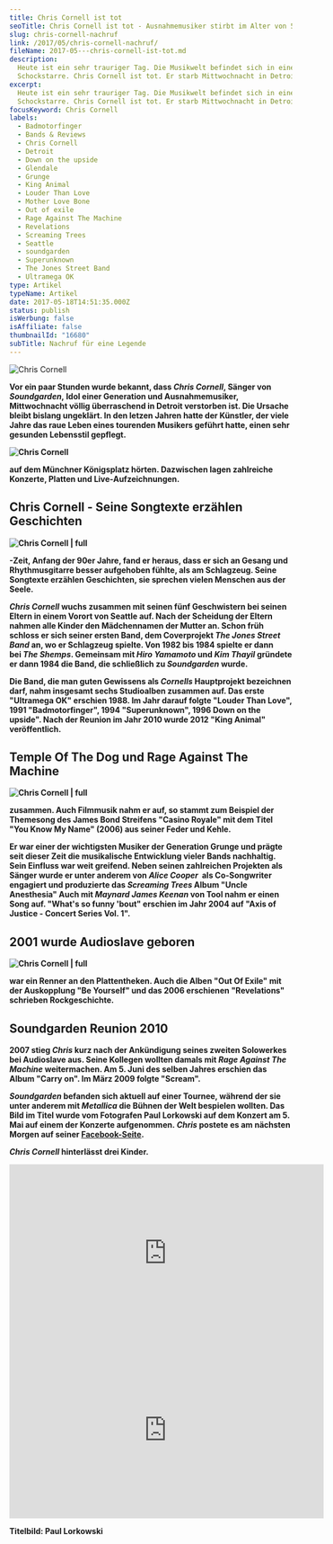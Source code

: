 ```yaml
---
title: Chris Cornell ist tot
seoTitle: Chris Cornell ist tot - Ausnahmemusiker stirbt im Alter von 52 Jahren
slug: chris-cornell-nachruf
link: /2017/05/chris-cornell-nachruf/
fileName: 2017-05---chris-cornell-ist-tot.md
description:
  Heute ist ein sehr trauriger Tag. Die Musikwelt befindet sich in einer
  Schockstarre. Chris Cornell ist tot. Er starb Mittwochnacht in Detroit.
excerpt:
  Heute ist ein sehr trauriger Tag. Die Musikwelt befindet sich in einer
  Schockstarre. Chris Cornell ist tot. Er starb Mittwochnacht in Detroit.
focusKeyword: Chris Cornell
labels:
  - Badmotorfinger
  - Bands & Reviews
  - Chris Cornell
  - Detroit
  - Down on the upside
  - Glendale
  - Grunge
  - King Animal
  - Louder Than Love
  - Mother Love Bone
  - Out of exile
  - Rage Against The Machine
  - Revelations
  - Screaming Trees
  - Seattle
  - soundgarden
  - Superunknown
  - The Jones Street Band
  - Ultramega OK
type: Artikel
typeName: Artikel
date: 2017-05-18T14:51:35.000Z
status: publish
isWerbung: false
isAffiliate: false
thumbnailId: "16680"
subTitle: Nachruf für eine Legende
---
```


![Chris Cornell](http://cardamonchai.com/wp-content/uploads/2017/05/Chris-640x480.jpg)

<strong>

Vor ein paar Stunden wurde bekannt, dass <em>Chris Cornell</em>, Sänger von
<em>Soundgarden</em>,<em> </em>Idol einer Generation und Ausnahmemusiker,
Mittwochnacht völlig überraschend in Detroit verstorben ist. Die Ursache bleibt
bislang ungeklärt. In den letzen Jahren hatte der Künstler, der viele Jahre das
raue Leben eines tourenden Musikers geführt hatte, einen sehr gesunden
Lebensstil gepflegt.

![Chris Cornell](http://cardamonchai.com/wp-content/uploads/2017/05/Bildschirmfoto-2017-05-18-um-17.08.34-640x402.png)

auf dem Münchner Königsplatz hörten. Dazwischen lagen zahlreiche Konzerte,
Platten und Live-Aufzeichnungen.

## Chris Cornell - Seine Songtexte erzählen Geschichten

![Chris Cornell | full](http://cardamonchai.com/wp-content/uploads/2017/05/Bildschirmfoto-2017-05-18-um-16.37.20.png)

-Zeit, Anfang der 90er Jahre, fand er heraus, dass er sich an Gesang und
Rhythmusgitarre besser aufgehoben fühlte, als am Schlagzeug. Seine
Songtexte erzählen Geschichten, sie sprechen vielen Menschen aus der Seele.

<em>Chris Cornell</em> wuchs zusammen mit seinen fünf Geschwistern bei seinen
Eltern in einem Vorort von Seattle auf. Nach der Scheidung der Eltern nahmen
alle Kinder den Mädchennamen der Mutter an. Schon früh schloss er sich seiner
ersten Band, dem Coverprojekt <em>The Jones Street Band </em>an, wo er
Schlagzeug spielte. Von 1982 bis 1984 spielte er dann bei <em>The Shemps</em>.
Gemeinsam mit <em>Hiro Yamamoto</em> und <em>Kim Thayil</em> gründete er dann
1984 die Band, die schließlich zu <em>Soundgarden</em> wurde.

Die Band, die man guten Gewissens als <em>Cornells </em>Hauptprojekt bezeichnen
darf, nahm insgesamt sechs Studioalben zusammen auf. Das erste "Ultramega OK"
erschien 1988. Im Jahr darauf folgte "Louder Than Love", 1991 "Badmotorfinger",
1994 "Superunknown", 1996 Down on the upside". Nach der Reunion im Jahr 2010
wurde 2012 "King Animal" veröffentlich.

## Temple Of The Dog und Rage Against The Machine

![Chris Cornell | full](http://cardamonchai.com/wp-content/uploads/2017/05/Bildschirmfoto-2017-05-18-um-17.12.47.png)

zusammen. Auch Filmmusik nahm er auf, so stammt zum Beispiel der Themesong des
James Bond Streifens "Casino Royale" mit dem Titel "You Know My Name" (2006) aus
seiner Feder und Kehle.

Er war einer der wichtigsten Musiker der Generation Grunge und prägte seit
dieser Zeit die musikalische Entwicklung vieler Bands nachhaltig. Sein Einfluss
war weit greifend. Neben seinen zahlreichen Projekten als Sänger wurde er unter
anderem von <em>Alice Cooper  </em>als Co-Songwriter engagiert und produzierte
das <em>Screaming Trees </em>Album "Uncle Anesthesia" Auch mit <em>Maynard James
Keenan </em>von Tool nahm er einen Song auf. "What's so funny 'bout" erschien im
Jahr 2004 auf "Axis of Justice - Concert Series Vol. 1".

## 2001 wurde Audioslave geboren

![Chris Cornell | full](http://cardamonchai.com/wp-content/uploads/2017/05/Bildschirmfoto-2017-05-18-um-16.37.45.png)

war ein Renner an den Plattentheken. Auch die Alben "Out Of Exile" mit der
Auskopplung "Be Yourself" und das 2006 erschienen "Revelations" schrieben
Rockgeschichte.

## Soundgarden Reunion 2010

2007 stieg <em>Chris</em> kurz nach der Ankündigung seines zweiten Solowerkes
bei Audioslave aus. Seine Kollegen wollten damals mit <em>Rage Against The
Machine </em>weitermachen. Am 5. Juni des selben Jahres erschien das Album
"Carry on". Im März 2009 folgte "Scream".

<em>Soundgarden</em> befanden sich aktuell auf einer Tournee, während der sie
unter anderem mit <em>Metallica </em>die Bühnen der Welt bespielen wollten. Das
Bild im Titel wurde vom Fotografen Paul Lorkowski auf dem Konzert am 5. Mai auf
einem der Konzerte aufgenommen. <em>Chris </em>postete es am nächsten Morgen auf
seiner
<a href="https://www.facebook.com/chriscornell/" target="_blank" rel="noopener">Facebook-Seite</a>.

<em>Chris Cornell</em> hinterlässt drei Kinder.

<iframe src="https://www.youtube.com/embed/3mbBbFH9fAg" width="560" height="315" frameborder="0" allowfullscreen="allowfullscreen"></iframe>

<iframe src="https://www.youtube.com/embed/7QU1nvuxaMA" width="560" height="315" frameborder="0" allowfullscreen="allowfullscreen"></iframe>

Titelbild: Paul Lorkowski
